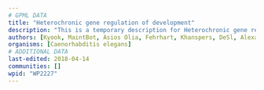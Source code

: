 ```yaml
---
# GPML DATA
title: "Heterochronic gene regulation of development"
description: "This is a temporary description for Heterochronic gene regulation of development"
authors: [Kyook, MaintBot, Asios Olia, Fehrhart, Khanspers, DeSl, AlexanderPico]
organisms: [Caenorhabditis elegans]
# ADDITIONAL DATA
last-edited: 2018-04-14
communities: []
wpid: "WP2227"
---
```

